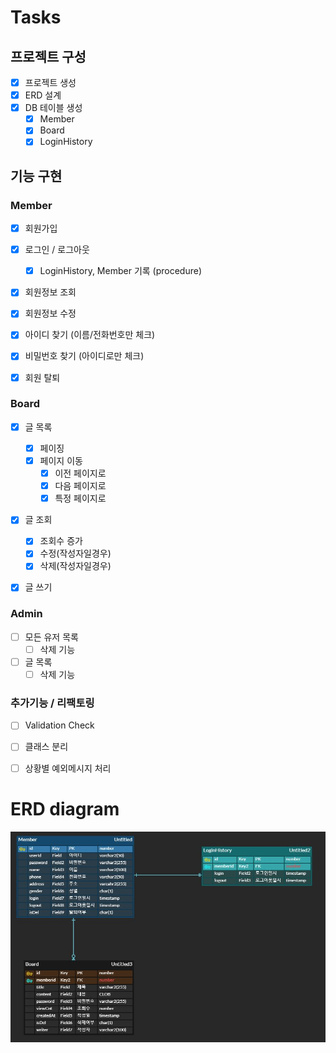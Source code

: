 # Tasks

## 프로젝트 구성
- [x] 프로젝트 생성
- [x] ERD 설계 
- [x] DB 테이블 생성  
    - [x] Member
    - [x] Board
    - [x] LoginHistory

## 기능 구현

### Member
- [x] 회원가입
- [x] 로그인 / 로그아웃
  - [x] LoginHistory, Member 기록 (procedure)
- [x] 회원정보 조회
- [x] 회원정보 수정
- [x] 아이디 찾기 (이름/전화번호만 체크)
- [x] 비밀번호 찾기 (아이디로만 체크)
- [x] 회원 탈퇴 


### Board
- [x] 글 목록
  - [x] 페이징
  - [x] 페이지 이동
    - [x] 이전 페이지로
    - [x] 다음 페이지로
    - [x] 특정 페이지로
- [x] 글 조회
  - [x] 조회수 증가
  - [x] 수정(작성자일경우)
  - [x] 삭제(작성자일경우)
- [x] 글 쓰기



### Admin
- [ ] 모든 유저 목록
  - [ ] 삭제 기능
- [ ] 글 목록
  - [ ] 삭제 기능

### 추가기능 / 리팩토링
- [ ] Validation Check
- [ ] 클래스 분리
- [ ] 상황별 예외메시지 처리
  

# ERD diagram
![ERD](https://github.com/yoon-yoo-tak/miniProj1/blob/master/img/erd1.JPG?raw=true)